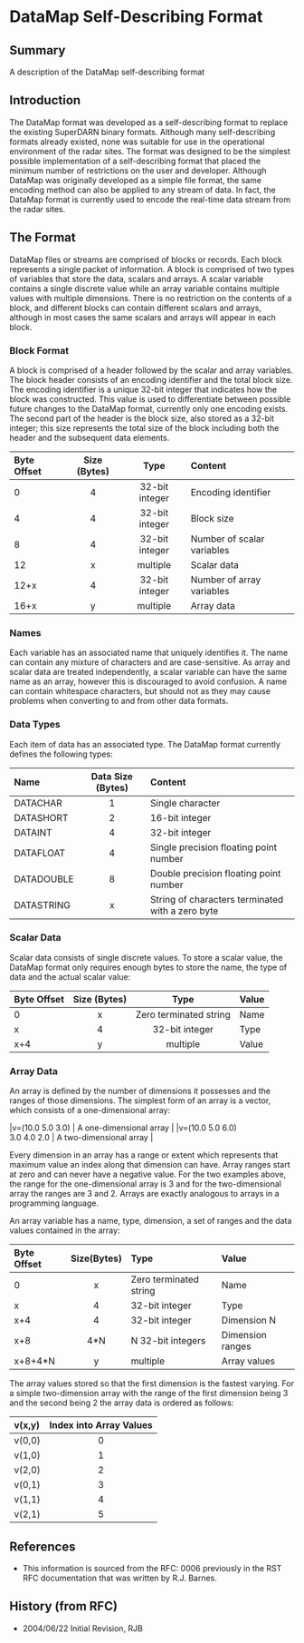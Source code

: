 <!-- Copyright (C) 2020 VT SuperDARN, Virginia Polytechnic Institute and State University 
author(s): Kevin Sterne

Disclaimer: License under GNU v3.0, the file is found in the root directory under LICENSE 

-->

# DataMap Self-Describing Format

## Summary

A description of the DataMap self-describing format

## Introduction

The DataMap format was developed as a self-describing format to replace the existing SuperDARN binary formats.  Although many self-describing formats already existed, none was suitable for use in the operational environment of the radar sites.  The format was designed to be the simplest possible implementation of a self-describing format that placed the minimum number of restrictions on the user and developer.  Although DataMap was originally developed as a simple file format, the same encoding method can also be applied to any stream of data.  In fact, the DataMap format is currently used to encode the real-time data stream from the radar sites.

## The Format

DataMap files or streams are comprised of blocks or records.  Each block represents a single packet of information.  A block is comprised of two types of variables that store the data, scalars and arrays.  A scalar variable contains a single discrete value while an array variable contains multiple values with multiple dimensions.  There is no restriction on the contents of a block, and different blocks can contain different scalars and arrays, although in most cases the same scalars and arrays will appear in each block.

### Block Format

A block is comprised of a header followed by the scalar and array variables.  The block header consists of an encoding identifier and the total block size.  The encoding identifier is a unique 32-bit integer that indicates how the block was constructed.  This value is used to differentiate between possible future changes to the DataMap format, currently only one encoding exists.  The second part of the header is the block size, also stored as a 32-bit integer; this size represents the total size of the block including both the header and the subsequent data elements.

| Byte Offset  | Size (Bytes) | Type | Content |
| :----------  | :-----:      | :--: | :----   |
| 0    | 4    | 32-bit integer | Encoding identifier |
| 4    | 4    | 32-bit integer | Block size          |
| 8    | 4    | 32-bit integer | Number of scalar variables |
| 12   | x    | multiple       | Scalar data         |
| 12+x | 4    | 32-bit integer | Number of array variables |
| 16+x | y    | multiple       | Array data          |

### Names

Each variable has an associated name that uniquely identifies it.  The name can contain any mixture of characters and are case-sensitive.  As array and scalar data are treated independently, a scalar variable can have the same name as an array, however this is discouraged to avoid confusion.  A name can contain whitespace characters, but should not as they may cause problems when converting to and from other data formats.

### Data Types

Each item of data has an associated type.  The DataMap format currently defines the following types:

| Name       | Data Size (Bytes) | Content |
| :----      | :------:          | :----   |
| DATACHAR   | 1  | Single character |
| DATASHORT  | 2  | 16-bit integer   |
| DATAINT    | 4  | 32-bit integer   |
| DATAFLOAT  | 4  | Single precision floating point number |
| DATADOUBLE | 8  | Double precision floating point number |
| DATASTRING | x  | String of characters terminated with a zero byte |

### Scalar Data

Scalar data consists of single discrete values.  To store a scalar value, the DataMap format only requires enough bytes to store the name, the type of data and the actual scalar value:

| Byte Offset | Size (Bytes) | Type  | Value |
| :------     | :-----:      | :---: | :---- |
|  0    |  x      | Zero terminated string | Name |
|  x    |  4      | 32-bit integer         | Type |
|  x+4  |  y      | multiple               | Value |

### Array Data

An array is defined by the number of dimensions it possesses and the ranges of those dimensions.  The simplest form of an array is a vector, which consists of a one-dimensional array:


|v=(10.0 5.0 3.0) | A one-dimensional array |
|v=(10.0 5.0 6.0) <br>    3.0 4.0 2.0 | A two-dimensional array |

Every dimension in an array has a range or extent which represents that maximum value an index along that dimension can have. Array ranges start at zero and can never have a negative value. For the two examples above, the range for the one-dimensional array is 3 and for the two-dimensional array the ranges are 3 and 2. Arrays are exactly analogous to arrays in a programming language.

An array variable has a name, type, dimension, a set of ranges and the data values contained in the array:


| Byte Offset | Size(Bytes) | Type | Value |
| :---------  | :--------:  | :--- | :---- |
| 0   |  x   | Zero terminated string | Name |
| x   |  4   | 32-bit integer         | Type |
| x+4 |  4   | 32-bit integer         | Dimension N |
| x+8 | 4*N  | N 32-bit integers      | Dimension ranges |
| x+8+4*N | y | multiple              | Array values |


The array values stored so that the first dimension is the fastest varying.  For a simple two-dimension array with the range of the first dimension being 3 and the second being 2 the array data is ordered as follows:


| v(x,y) | Index into Array Values |
| :----  | :---------------------: |
| v(0,0) | 0 |
| v(1,0) | 1 |
| v(2,0) | 2 |
| v(0,1) | 3 |
| v(1,1) | 4 |
| v(2,1) | 5 |


## References

- This information is sourced from the RFC: 0006 previously in the RST RFC documentation that was written by R.J. Barnes.

## History (from RFC)

- 2004/06/22 Initial Revision, RJB

